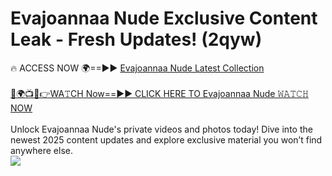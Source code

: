 # Evajoannaa Nude Exclusive Content Leak - Fresh Updates! (2qyw)

🔥 ACCESS NOW 🌍==►► <a href="https://tinyurl.com/yc657z5k" rel="nofollow">Evajoannaa Nude Latest Collection</a>
<br><br>
[🔴🌍📺📱👉WA𝚃CH Now==►► CLICK HERE TO Evajoannaa Nude 𝚆𝙰𝚃𝙲𝙷 NOW](https://tinyurl.com/yc657z5k)
<br><br>
Unlock Evajoannaa Nude's private videos and photos today! Dive into the newest 2025 content updates and explore exclusive material you won’t find anywhere else.
<br>
<a href="https://tinyurl.com/yc657z5k" rel="nofollow" data-target="animated-image.originalLink"><img src="https://camo.githubusercontent.com/8a4f000d20f83aca3bf7ec5f350d767afa0574a8a352519fd8cfa583a6f93a33/68747470733a2f2f692e696d6775722e636f6d2f644a486b345a712e676966" data-canonical-src="https://i.imgur.com/dJHk4Zq.gif" style="max-width: 100%; display: inline-block;" data-target="animated-image.originalImage"></a>
<br>
